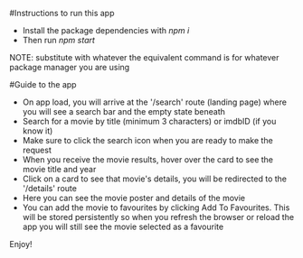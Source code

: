 #Instructions to run this app

- Install the package dependencies with _npm i_
- Then run _npm start_

NOTE: substitute with whatever the equivalent command is for whatever package manager you are using

#Guide to the app

- On app load, you will arrive at the '/search' route (landing page) where you will see a search bar and the empty state beneath
- Search for a movie by title (minimum 3 characters) or imdbID (if you know it)
- Make sure to click the search icon when you are ready to make the request
- When you receive the movie results, hover over the card to see the movie title and year
- Click on a card to see that movie's details, you will be redirected to the '/details' route
- Here you can see the movie poster and details of the movie
- You can add the movie to favourites by clicking Add To Favourites. This will be stored persistently so when you refresh the browser or reload the app you will still see the movie selected as a favourite

Enjoy!

